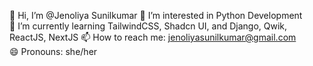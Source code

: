 👋 Hi, I’m @Jenoliya Sunilkumar
👀 I’m interested in Python Development  
🌱 I’m currently learning TailwindCSS, Shadcn UI, and Django, Qwik, ReactJS, NextJS 
📫 How to reach me: jenoliyasunilkumar@gmail.com  
😄 Pronouns: she/her
